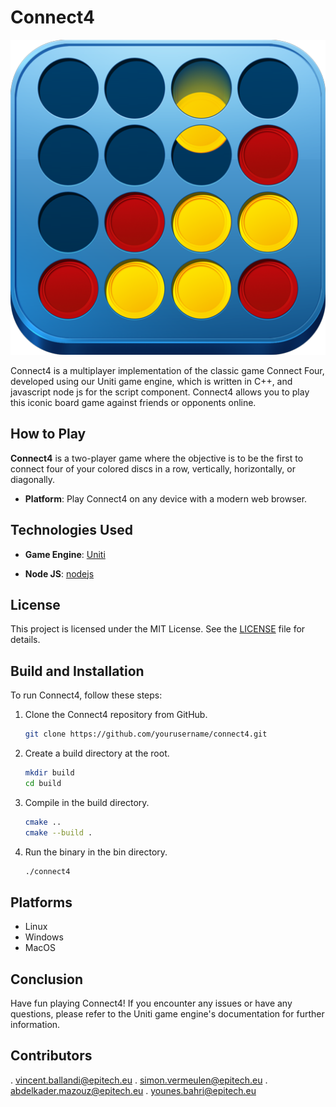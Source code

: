 # Connect4

![Connect4](./connect4/assets/puissance4.png)

Connect4 is a multiplayer implementation of the classic game Connect Four, developed using our Uniti game engine, which is written in C++, and javascript node js for the script component. Connect4 allows you to play this iconic board game against friends or opponents online.

## How to Play

**Connect4** is a two-player game where the objective is to be the first to connect four of your colored discs in a row, vertically, horizontally, or diagonally.

- **Platform**: Play Connect4 on any device with a modern web browser.

## Technologies Used

- **Game Engine**: [Uniti](https://github.com/unitiengine/uniti)

- **Node JS**: [nodejs](https://nodejs.org/en/docs)


## License

This project is licensed under the MIT License. See the [LICENSE](LICENSE) file for details.

## Build and Installation

To run Connect4, follow these steps:

1. Clone the Connect4 repository from GitHub.

   ```bash
   git clone https://github.com/yourusername/connect4.git
   
2. Create a build directory at the root.

    ```bash
    mkdir build
    cd build
    
3. Compile in the build directory.

    ```bash
    cmake ..
    cmake --build .
    
4. Run the binary in the bin directory.

    ```bash
    ./connect4

## Platforms

- Linux
- Windows
- MacOS
    
## Conclusion

Have fun playing Connect4! If you encounter any issues or have any questions, please refer to the Uniti game engine's documentation for further information.

## Contributors

. vincent.ballandi@epitech.eu
. simon.vermeulen@epitech.eu
. abdelkader.mazouz@epitech.eu
. younes.bahri@epitech.eu
